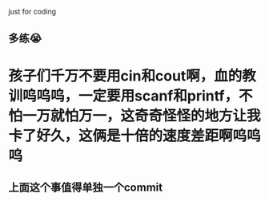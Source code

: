 just for coding





## 多练😭

# 孩子们千万不要用cin和cout啊，血的教训呜呜呜，一定要用scanf和printf，不怕一万就怕万一，这奇奇怪怪的地方让我卡了好久，这俩是十倍的速度差距啊呜呜呜
## 上面这个事值得单独一个commit
